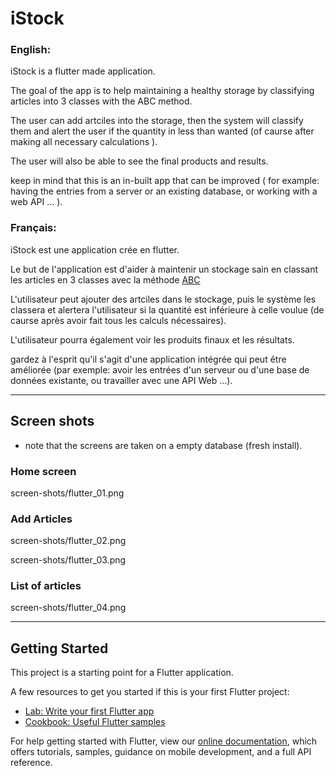 # iStock

### English:

iStock is a flutter made application.

The goal of the app is to help maintaining a healthy storage by classifying articles into 3 classes with the ABC method.

The user can add artciles into the storage, then the system will classify them and alert the user if the quantity in less than wanted (of caurse after making all necessary calculations ).

The user will also be able to see the final products and results.

keep in mind that this is an in-built app that can be improved ( for example: having the entries from a server or an existing database, or working with a web API ... ). 

### Français:

iStock est une application crée en flutter.

Le but de l'application est d'aider à maintenir un stockage sain en classant les articles en 3 classes avec la méthode [ABC](https://fr.wikipedia.org/wiki/Analyse_ABC)

L'utilisateur peut ajouter des artciles dans le stockage, puis le système les classera et alertera l'utilisateur si la quantité est inférieure à celle voulue (de caurse après avoir fait tous les calculs nécessaires).

L'utilisateur pourra également voir les produits finaux et les résultats.

gardez à l'esprit qu'il s'agit d'une application intégrée qui peut être améliorée (par exemple: avoir les entrées d'un serveur ou d'une base de données existante, ou travailler avec une API Web ...).

---

## Screen shots

- note that the screens are taken on a empty database (fresh install).

### Home screen

screen-shots/flutter_01.png

### Add Articles

screen-shots/flutter_02.png

screen-shots/flutter_03.png

### List of articles

screen-shots/flutter_04.png

---

## Getting Started

This project is a starting point for a Flutter application.

A few resources to get you started if this is your first Flutter project:

- [Lab: Write your first Flutter app](https://flutter.dev/docs/get-started/codelab)
- [Cookbook: Useful Flutter samples](https://flutter.dev/docs/cookbook)

For help getting started with Flutter, view our
[online documentation](https://flutter.dev/docs), which offers tutorials,
samples, guidance on mobile development, and a full API reference.
